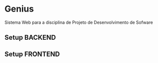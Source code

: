 # Genius

Sistema Web para a disciplina de Projeto de Desenvolvimento de Sofware

## Setup BACKEND


## Setup FRONTEND